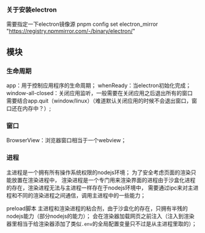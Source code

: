 <!--
 * @Author: yeyu98
 * @Date: 2024-09-26 14:16:03
 * @LastEditors: yeyu98
 * @LastEditTime: 2024-09-26 15:35:55
 * @FilePath: \electron-app\README.md
 * @Description: 
-->
### 关于安装electron
需要指定一下electron镜像源 pnpm config set electron_mirror "https://registry.npmmirror.com/-/binary/electron/"


## 模块
### 生命周期
app：用于控制应用程序的生命周期；
whenReady：当electron初始化完成；
window-all-closed：关闭应用监听，一般需要在关闭应用之后退出所有的窗口 需要结合app.quit（window/linux）（难道默认关闭应用的时候不会退出窗口，窗口还在内存中？）;


### 窗口
BrowserView：浏览器窗口相当于一个webview；



### 进程
主进程是一个拥有所有操作系统权限的nodejs环境；
为了安全考虑页面的渲染只能放置在渲染进程中，
渲染进程是一个专门用来渲染界面的进程由于沙盒化进程的存在，渲染进程无法与主进程一样存在于nodejs环境中，
需要通过ipc来对主进程和不同的渲染进程之间通信，调用主进程中的一些能力；


preload脚本
主进程和渲染进程的粘合剂，由于沙盒化的存在，只拥有半残的nodejs能力（部分nodejs的能力）；
会在渲染器加载网页之前注入（注入到渲染器里相当于给渲染器添加了类似`.env`的全局配置变量只不过是从主进程里取的）；
